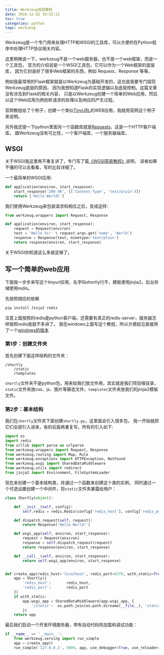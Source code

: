 ```yaml
---
title: Werkzeug简易教程
date: 2016-12-02 19:52:21
toc: true
categories: python
tags: werkzeug
---
```


Werkzeug是一个专门用来处理HTTP和WSGI的工具库，可以方便的在Python程序中处理HTTP协议相关内容。

这里稍微说一下，werkzeug不是一个web服务器，也不是一个web框架，而是一个工具包，
官方的介绍说是一个WSGI工具包，它可以作为一个Web框架的底层库，
因为它封装好了很多Web框架的东西，例如 Request，Response 等等。

例如我最常用的Flask框架就是以Werkzeug为基础开发的，这也是我要专门探究Werkzeug底层的原因，
因为我想知道Flask的实现逻辑以及底层控制。这篇文章没有涉及到Flask的相关内容，
只是以Werkzeug创建一个简单的Web应用，然后以这个Web应用为例剖析请求的处理以及响应的产生过程。<!--more-->

官网教程给了个例子，创建一个类似[TinyURL](http://tinyurl.com/)的WEB应用，我就用官网这个例子来说明。

另外我还提一下python里面另一个函数库就是[Requests](http://python-requests.org/)，这是一个HTTP客户端库。
跟Werkzeug没有可比性，一个客户端库，一个服务器端库。

## WSGI
关于WSGI我这里再不重复讲了，专门写了篇[《WGSI简易教程》](https://www.xncoding.com/2016/04/22/python/wsgi.html)说明，
读者如果不懂的可以去看看，写的比较详细了。

一个最简单的WSGI应用:
``` python
def application(environ, start_response):
    start_response('200 OK', [('Content-Type', 'text/plain')])
    return ['Hello World!']
```

我们使用Werkzeug来包装请求和相应之后，变成这样:
``` python
from werkzeug.wrappers import Request, Response

def application(environ, start_response):
    request = Request(environ)
    text = 'Hello %s!' % request.args.get('name', 'World')
    response = Response(text, mimetype='text/plain')
    return response(environ, start_response)
```

关于WSGI你知道这么多就足够了。

## 写一个简单的web应用

下面我一步步来写这个tinyurl应用，名字叫shortly行不，模板使用jinjia2，后台存储使用redis。

先按照相应的依赖
``` bash
pip install Jinja2 redis
```

注意上面按照的redis是python客户端，还需要有真正的redis-server，服务器怎样按照redis我就不多讲了。
我在windows上面写这个教程，所以方便起见直接用了一个[windows的版本](https://github.com/ServiceStack/redis-windows)

### 第1步：创建文件夹
首先创建下面这样结构的文件夹：
```
/shortly
    /static
    /templates
```
`shortly`文件夹不是python包，用来给我们放文件用，其实就是我们项目根目录，
`static`文件夹放css、js、图片等静态文件，`templates`文件夹放我们的jinjia2模板文件。

### 第2步：基本结构
我们在`shortly`文件夹下面创建`shortly.py`，这里面会引入很多包，
我一开始就把它们全部引入进来，省的后面再重复写，所有的引入如下:
``` python
import os
import redis
from urllib import parse as urlparse
from werkzeug.wrappers import Request, Response
from werkzeug.routing import Map, Rule
from werkzeug.exceptions import HTTPException, NotFound
from werkzeug.wsgi import SharedDataMiddleware
from werkzeug.utils import redirect
from jinja2 import Environment, FileSystemLoader
```

现在来创建一个基本结构类，并通过一个函数来创建这个类的实例，
同时通过一个可选设置创建一个中间件，将`static`文件夹暴露给用户：
``` python
class Shortly(object):

    def __init__(self, config):
        self.redis = redis.Redis(config['redis_host'], config['redis_port'])

    def dispatch_request(self, request):
        return Response('Hello World!')

    def wsgi_app(self, environ, start_response):
        request = Request(environ)
        response = self.dispatch_request(request)
        return response(environ, start_response)

    def __call__(self, environ, start_response):
        return self.wsgi_app(environ, start_response)


def create_app(redis_host='localhost', redis_port=6379, with_static=True):
    app = Shortly({
        'redis_host':       redis_host,
        'redis_port':       redis_port
    })
    if with_static:
        app.wsgi_app = SharedDataMiddleware(app.wsgi_app, {
            '/static':  os.path.join(os.path.dirname(__file__), 'static')
        })
    return app
```

最后我们启动一个开发环境服务器，带有自动代码热加载和调试功能：
``` python
if __name__ == '__main__':
    from werkzeug.serving import run_simple
    app = create_app()
    run_simple('127.0.0.1', 5000, app, use_debugger=True, use_reloader=True)
```


